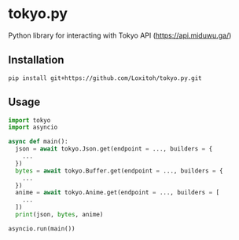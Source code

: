 # tokyo.py
Python library for interacting with Tokyo API (https://api.miduwu.ga/)

## Installation
`pip install git+https://github.com/Loxitoh/tokyo.py.git`

## Usage
```py
import tokyo
import asyncio

async def main():
  json = await tokyo.Json.get(endpoint = ..., builders = {
    ...
  })
  bytes = await tokyo.Buffer.get(endpoint = ..., builders = {
    ...
  })
  anime = await tokyo.Anime.get(endpoint = ..., builders = [
    ...
  ])
  print(json, bytes, anime)

asyncio.run(main())
```
